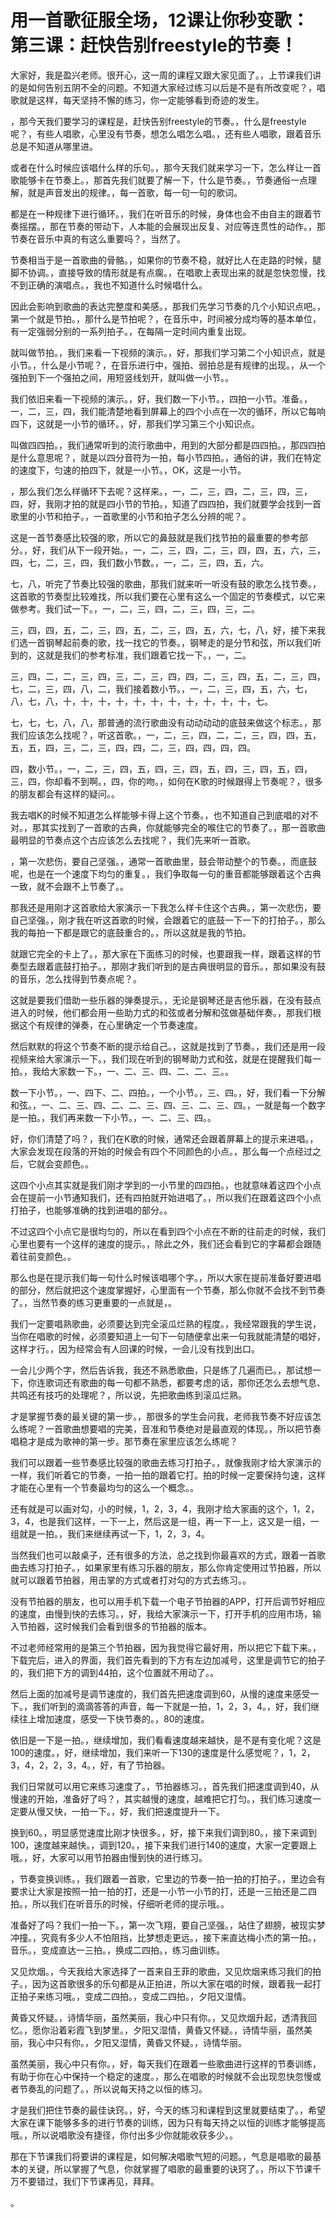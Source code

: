 # 用一首歌征服全场，12课让你秒变歌：第三课：赶快告别freestyle的节奏！

大家好，我是盈兴老师。很开心，这一周的课程又跟大家见面了。，上节课我们讲的是如何告别五阴不全的问题。不知道大家经过练习以后是不是有所改变呢？，唱歌就是这样，每天坚持不懈的练习，你一定能够看到奇迹的发生。

，那今天我们要学习的课程是，赶快告别freestyle的节奏。，什么是freestyle呢？，有些人唱歌，心里没有节奏，想怎么唱怎么唱。，还有些人唱歌，跟着音乐总是不知道从哪里进。

或者在什么时候应该唱什么样的乐句。，那今天我们就来学习一下，怎么样让一首歌能够卡在节奏上。，那首先我们就要了解一下，什么是节奏。，节奏通俗一点理解，就是声音发出的规律。，每一首歌，每一句一句的歌词。

都是在一种规律下进行循环。，我们在听音乐的时候，身体也会不由自主的跟着节奏摇摆。，那在节奏的带动下，人本能的会展现出反复、对应等连贯性的动作。，那节奏在音乐中真的有这么重要吗？，当然了。

节奏相当于是一首歌曲的骨骼。，如果你的节奏不稳，就好比人在走路的时候，腿脚不协调。，直接导致的情形就是有点瘸。，在唱歌上表现出来的就是忽快忽慢，找不到正确的演唱点。，我也不知道什么时候唱什么。

因此会影响到歌曲的表达完整度和美感。，那我们先学习节奏的几个小知识点吧。，第一个就是节拍。，那什么是节拍呢？，在音乐中，时间被分成均等的基本单位，有一定强弱分别的一系列拍子。，在每隔一定时间内重复出现。

就叫做节拍。，我们来看一下视频的演示。，好，那我们学习第二个小知识点，就是小节。，什么是小节呢？，在音乐进行中，强拍、弱拍总是有规律的出现。，从一个强拍到下一个强拍之间，用短竖线划开，就叫做一小节。。

我们依旧来看一下视频的演示。，好，我们数一下小节。，四拍一小节。准备。，一，二，三，四，我们能清楚地看到屏幕上的四个小点在一次的循环，所以它每响四下，这就是一小节的循环。，好，那我们学习第三个小知识点。

叫做四四拍。，我们通常听到的流行歌曲中，用到的大部分都是四四拍。，那四四拍是什么意思呢？，就是以四分音符为一拍，每小节四拍。，通俗的讲，我们在特定的速度下，匀速的拍四下，就是一小节。，OK，这是一小节。

，那么我们怎么样循环下去呢？这样来。，一，二，三，四，二，三，四，三，四，好，我刚才拍的就是四小节的节拍。，知道了四四拍，我们就要学会找到一首歌里的小节和拍子。，一首歌里的小节和拍子怎么分辨的呢？。

这是一首节奏感比较强的歌，所以它的鼻鼓就是我们找节拍的最重要的参考部分。，好，我们从下一段开始。，一，二，三，四，二，三，四，四，五，六，三，四，七，二，三，四，我们数小节数。，一，二，三，四，五，六。

七，八，听完了节奏比较强的歌曲，那我们就来听一听没有鼓的歌怎么找节奏。，这首歌的节奏型比较难找，所以我们要在心里有这么一个固定的节奏模式，以它来做参考。我们试一下。，一，二，三，四，二，三，四，三，二。

三，四，四，五，二，三，四，五，二，三，四，五，六，七，八，好，接下来我们选一首钢琴起前奏的歌，找一找它的节奏。，钢琴走的是分节和弦，所以我们听到的，这就是我们的参考标准，我们跟着它找一下。，一，二。

三，四，二，二，三，四，三，二，三，四，四，二，三，四，五，二，三，四，七，二，三，四，八，二，我们接着数小节。，一，二，三，四，五，六，七，八，七，八，十，十，十，十，十，十，十，十，十，十，十，七。

七，七，七，八，八，那普通的流行歌曲没有动动动动的底鼓来做这个标志。，那我们应该怎么找呢？，听这首歌。，一，二，三，四，二，二，三，四，四，五，五，五，四，三，二，三，四，四，二，三，四，四，四，四。

四，数小节。，一，二，三，四，五，四，三，四，五，四，三，四，五，四，三，四，你却看不到啊。，四，你的吻。，如何在K歌的时候跟得上节奏呢？，很多的朋友都会有这样的疑问。。

我去唱K的时候不知道怎么样能够卡得上这个节奏。，也不知道自己到底唱的对不对。，那其实找到了一首歌的古典，你就能够完全的喉住它的节奏了。，那一首歌曲最明显的节奏点这个古应该怎么去找呢？，我们先来听一首歌。

，第一次悲伤，要自己坚强。，通常一首歌曲里，鼓会带动整个的节奏。，而底鼓呢，也是在一个速度下均匀的重复。，我们争取每一句的重音都能够跟着这个古典一致，就不会跟不上节奏了。。

那我还是用刚才这首歌给大家演示一下我怎么样卡住这个古典。，第一次悲伤，要自己坚强。，刚才我在听这首歌的时候，会跟着它的底鼓一下一下的打拍子。，那么我的每拍一下都是跟它的底鼓重合的。，所以这就是我的节拍。

就跟它完全的卡上了。，那大家在下面练习的时候，也要跟我一样，跟着这样的节奏型去跟着底鼓打拍子。，那刚才我们听到的是古典很明显的音乐。，那如果没有鼓的音乐，怎么找得到节奏点呢？。

这就是要我们借助一些乐器的弹奏提示。，无论是钢琴还是吉他乐器，在没有鼓点进入的时候，他们都会用一些助力式的和弦或者分解和弦做基础伴奏。，那我们根据这个有规律的弹奏，在心里确定一个节奏速度。

然后默默的将这个节奏不断的提示给自己。，这就是找到了节奏。，我们还是用一段视频来给大家演示一下。，我们现在听到的钢琴助力式和弦，就是在提醒我们每一拍。，我给大家数一下。，一、二、三、四、二、二、三。。

数一下小节。，一、四下、二、四拍。，一个小节。，三、四。，好，我们看一下分解和弦。，一、二、三、四、二、二、三、四、三、二、三、四。，一就是每一个数字是一拍。，我们再来数一下小节。，一、二、三、四。。

好，你们清楚了吗？，我们在K歌的时候，通常还会跟着屏幕上的提示来进唱。，大家会发现在段落的开始的时候会有四个不同颜色的小点。，那么每一个点经过之后，它就会变颜色。。

这四个小点其实就是我们刚才学到的一小节里的四四拍。，也就意味着这四个小点会在提前一小节通知我们，还有四拍就开始进唱了。，所以我们在跟着这四个小点打拍子，也能够准确的找到进唱的部分。。

不过这四个小点它是很均匀的，所以在看到四个小点在不断的往前走的时候，我们心里也要有一个这样的速度的提示。，除此之外，我们还会看到它的字幕都会跟随着往前变颜色。。

那么也是在提示我们每一句什么时候该唱哪个字。，所以大家在提前准备好要进唱的部分，然后就把这个速度掌握好，心里面有一个节奏，那么你就不会找不到节奏了。，当然节奏的练习更重要的一点就是，。

我们一定要唱熟歌曲，必须要达到完全滚瓜烂熟的程度。，我经常跟我的学生说，当你在唱歌的时候，必须要知道上一句下一句随便拿出来一句我就能清楚的唱好，这样才行。，因为经常会有人回课的时候，一会儿没有找到出口。

一会儿少两个字，然后告诉我，我还不熟悉歌曲，只是练了几遍而已。，那试想一下，你连歌词还有歌曲的每一句都不熟悉，都要考虑的话，那你还怎么去想气息、共鸣还有技巧的处理呢？，所以说，先把歌曲练到滚瓜烂熟。

才是掌握节奏的最关键的第一步。，那很多的学生会问我，老师我节奏不好应该怎么练呢？一首歌曲想要唱的完美，音准和节奏绝对是最直观的体现。，所以把节奏唱稳才是成为歌神的第一步。那节奏在家里应该怎么练呢？

我们可以跟着一些节奏感比较强的歌曲去练习打拍子。，就像我刚才给大家演示的一样，我们听着它的节奏，一拍一拍的跟着它打。拍的时候一定要保持匀速，这样才能在心里有一个节奏最均匀的这么一个概念。。

还有就是可以画对勾，小的时候，1，2，3，4，我刚才给大家画的这个，1，2，3，4，也是我们这样，一下一上，然后这是一组，再一下一上，这又是一组，一组就是一拍。，我们来继续再试一下，1，2，3，4。

当然我们也可以敲桌子，还有很多的方法，总之找到你最喜欢的方式，跟着一首歌曲去练习打拍子。，如果家里有练习乐器的朋友，那么你肯定使用过节拍器，所以就可以跟着节拍器，用击掌的方式或者打对勾的方式去练习。。

没有节拍器的朋友，也可以用手机下载一个电子节拍器的APP，打开后调节好相应的速度，由慢到快的去练习。，好，我给大家演示一下，打开手机的应用市场，输入节拍器，这时候我们会看到很多的节拍器的版本。

不过老师经常用的是第三个节拍器，因为我觉得它最好用，所以把它下载下来。，下载完后，进入的界面，我们首先看到的下方有左边加减号，这里是调节它的拍子的，我们把下方的调到44拍，这个位置就不用动了。。

然后上面的加减号是调节速度的，我们首先把速度调到60，从慢的速度来感受一下。，我们听到的滴滴答答的声音，每一下就是一拍，1，2，3，4。，好，我们继续往上增加速度，感受一下快节奏的。，80的速度。

依旧是一下是一拍。，继续增加，我们看看速度越来越快，是不是有变化呢？这是100的速度。，好，继续增加，我们来听一下130的速度是什么感觉呢？，1，2，3，4，2，2，3，4。，好，有了节拍器。

我们日常就可以用它来练习速度了。，节拍器练习。，首先我们把速度调到40，从慢速的开始，准备好了吗？，其实越慢的速度，越难把它打匀。，我们练习速度一定要从慢又快，一拍一下。，好，我们把速度提升一下。

换到60。，明显感觉速度比刚才快很多。，好，接下来我们调到80。，接下来调到100，速度越来越快。，调到120。，接下来我们进行140的速度，大家一定要跟上哦。，好，大家可以用节拍器由慢到快的进行练习。

，节奏变换训练。，我们跟着一首歌，它里边的节奏一拍一拍的打拍子。，里边会有要求让大家是按照一拍一拍的打，还是一小节一小节的打，还是一三拍还是二四拍。，所以我们在听音乐的时候，仔细听老师的提示哦。。

准备好了吗？我们一拍一下。，第一次飞翔，要自己坚强。，站住了翅膀，被现实梦冲撞。，究竟有多少人不怕阻挡，比梦想走更远。，接下来直达梅小杰的第一拍。，音乐。，变成直达一三拍。，换成二四拍。，练习曲训练。

又见炊烟。，今天我给大家选择了一首来自王菲的歌曲，又见炊烟来练习我们的拍子。，因为这首歌很多的乐句都是从正拍进，所以大家在唱的时候，跟着我一起打正拍子来练习哦。，变成二四拍。，变成二四拍。，夕阳又湿情。

黄昏又怀疑。，诗情华丽，虽然美丽，我心中只有你。，又见炊烟升起，透清我回忆。，愿你沿着彩霞飞到梦里。，夕阳又湿情，黄昏又怀疑。，诗情华丽，虽然美丽，我心中只有你。，夕阳又湿情，黄昏又怀疑。，诗情华丽。

虽然美丽，我心中只有你。，好，每天我们在跟着一些歌曲进行这样的节奏训练，有助于你在心中保持一个稳定的速度。，那么在唱歌的时候就不会出现忽快忽慢或者节奏乱的问题了。，所以说每天持之以恒的练习。

才是我们把住节奏的最佳诀窍。，好，今天的练习和课程到这里就要结束了。，希望大家在课下能够多多的进行节奏的训练，因为只有每天持之以恒的训练才能够提高哦。，所以说唱歌没有捷径，你付出多少你就能收获多少。。

那在下节课我们将要讲的课程是，如何解决唱歌气短的问题。，气息是唱歌的最基本的关键，所以掌握了气息，你就掌握了唱歌的最重要的诀窍了。，所以下节课千万不要错过，我们下节课再见，拜拜。

。